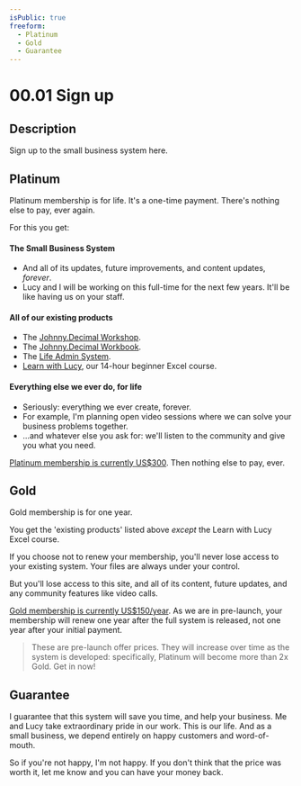 ```yaml
---
isPublic: true
freeform:
  - Platinum
  - Gold
  - Guarantee
---
```


# 00.01 Sign up

## Description

Sign up to the small business system here.

## Platinum

Platinum membership is for life. It's a one-time payment. There's nothing else to pay, ever again.

For this you get:

#### The Small Business System

- And all of its updates, future improvements, and content updates, _forever_.
- Lucy and I will be working on this full-time for the next few years. It'll be like having us on your staff.

#### All of our existing products

- The [Johnny.Decimal Workshop](https://jdcm.al/14.22).
- The [Johnny.Decimal Workbook](https://jdcm.al/14.21).
- The [Life Admin System](https://jdcm.al/14.11).
- [Learn with Lucy](https://jdcm.al/32.02), our 14-hour beginner Excel course.

#### Everything else we ever do, for life

- Seriously: everything we ever create, forever.
- For example, I'm planning open video sessions where we can solve your business problems together.
- …and whatever else you ask for: we'll listen to the community and give you what you need.

[Platinum membership is currently US$300](https://store.johnnydecimal.com/cart/43063017111688:1). Then nothing else to pay, ever.

## Gold

Gold membership is for one year.

You get the 'existing products' listed above _except_ the Learn with Lucy Excel course.

If you choose not to renew your membership, you'll never lose access to your existing system. Your files are always under your control.

But you'll lose access to this site, and all of its content, future updates, and any community features like video calls.

[Gold membership is currently US$150/year](https://store.johnnydecimal.com/cart/43069054648456:1). As we are in pre-launch, your membership will renew one year after the full system is released, not one year after your initial payment.

> These are pre-launch offer prices. They will increase over time as the system is developed: specifically, Platinum will become more than 2x Gold. Get in now!

## Guarantee

I guarantee that this system will save you time, and help your business. Me and Lucy take extraordinary pride in our work. This is our life. And as a small business, we depend entirely on happy customers and word-of-mouth.

So if you're not happy, I'm not happy. If you don't think that the price was worth it, let me know and you can have your money back.
